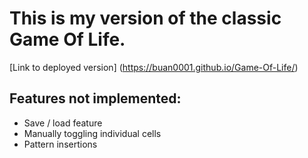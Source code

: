 # This is my version of the classic Game Of Life.

[Link to deployed version] (https://buan0001.github.io/Game-Of-Life/)

## Features **not** implemented:
- Save / load feature
- Manually toggling individual cells
- Pattern insertions 
